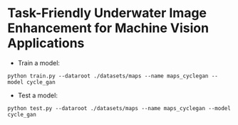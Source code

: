 Task-Friendly Underwater Image Enhancement for Machine Vision Applications
====
- Train a model:
```
python train.py --dataroot ./datasets/maps --name maps_cyclegan --model cycle_gan
```

- Test a model:
```
python test.py --dataroot ./datasets/maps --name maps_cyclegan --model cycle_gan
```

